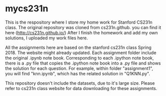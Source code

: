 # mycs231n
This is the respository where I store my home work for Stanford CS231n class. 
The original repository was cloned from cs231n.github. you can find it here (http://cs231n.github.io/)
After I finish the homework and add my own solutions, I uploaded my work files here.

All the assignments here are based on the stanford cs231n class Spring 2018. The website might already updated.
Each assignment folder include the original .ipynb note book. Corresponding to each .ipython note book, there is a .py file that copies the .ipython note book into a .py file and shows the solution for each question.
For example, within folder "assignment1", you will find "knn.ipynb", which has the related solution in "Q1KNN.py". 

This repository doesn't include the datasets, due to it's large size. Please refer to cs231n class website for data downloading for these assignments.



